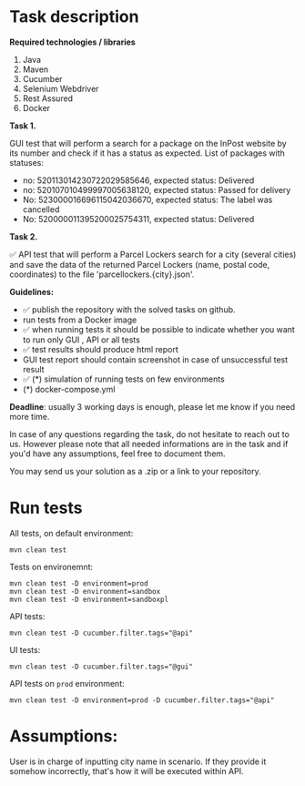 Task description
================

**Required technologies / libraries**

1. Java
2. Maven
3. Cucumber
4. Selenium Webdriver
5. Rest Assured
6. Docker

**Task 1.**

GUI test that will perform a search for a package on the InPost website by its number and check if it has a status as expected.
List of packages with statuses:
- no: 520113014230722029585646, expected status: Delivered
- no: 520107010499997005638120, expected status: Passed for delivery
- No: 523000016696115042036670, expected status: The label was cancelled
- No: 520000011395200025754311, expected status: Delivered

**Task 2.**

✅ API test that will perform a Parcel Lockers search for a city (several cities) and save the data of the returned Parcel Lockers (name, postal code, coordinates) to the file 'parcellockers.{city}.json'.

**Guidelines:**

- ✅ publish the repository with the solved tasks on github.
- run tests from a Docker image
- ✅ when running tests it should be possible to indicate whether you want to run only GUI , API or all tests
- ✅ test results should produce html report
- GUI test report should contain screenshot in case of unsuccessful test result
- ✅ (*) simulation of running tests on few environments
- (*) docker-compose.yml

**Deadline**: usually 3 working days is enough, please let me know if you need more time.


In case of any questions regarding the task, do not hesitate to reach out to us.
However please note that all needed informations are in the task and if you'd have any assumptions, feel free to document them.

You may send us your solution as a .zip or a link to your repository.


Run tests
=========

All tests, on default environment: 

    mvn clean test

Tests on environemnt:

    mvn clean test -D environment=prod
    mvn clean test -D environment=sandbox
    mvn clean test -D environment=sandboxpl

API tests:

    mvn clean test -D cucumber.filter.tags="@api"

UI tests:

    mvn clean test -D cucumber.filter.tags="@gui"

API tests on `prod` environment:

    mvn clean test -D environment=prod -D cucumber.filter.tags="@api"


Assumptions:
============

User is in charge of inputting city name in scenario. If they provide it somehow incorrectly, that's how it will be executed within API. 